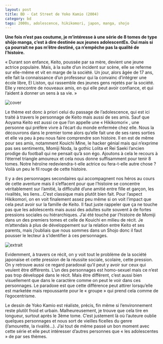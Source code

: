 ```yaml
---
layout: post
title: BD - Cat Street de Yoko Kamio (2004)
category: bd
tags: 2000s, adolescence, hikikomori, japon, manga, shojo
---
```


**Une fois n’est pas coutume, je m’intéresse à une série de 8 tomes de type shōjo manga, c’est à dire destinée aux jeunes adolescentEs. Oui mais si ça pourrait ne pas m’être destiné, ça n’empêche pas la qualité de l’histoire.**

« Durant son enfance, Keito, poussée par sa mère, devient une jeune actrice populaire. Mais, à la suite d’un incident sur scène, elle se referme sur elle-même et vit en marge de la société. Un jour, alors âgée de 17 ans, elle fait la connaissance d’un professeur qui la convainc d’intégrer une école libre, El Liston, qui rassemble des jeunes gens rejetés par la société. Elle y rencontre de nouveaux amis, en qui elle peut avoir confiance, et qui l’aident à donner un sens à sa vie. »

![cover](https://filedn.eu/llqi9IBxlYouGRXYG2xlROb/img/2020/catstreetcover.jpg)

Le thème est donc à priori celui du passage de l’adolescence, qui est ici traité à travers le personnage de Keito mais aussi de ses amis. Sauf que Aoyama Keito est aussi ce que l’on appelle une « Hikikomori« , une personne qui préfère vivre à l’écart du monde enfermée chez elle. Nous la découvrons dans le premier tome alors qu’elle fait une de ses rares sorties et elle va peu à peu nous faire comprendre son histoire. Il en est de même pour ses amis, notamment Kouichi Mine, le hacker génial mais qui n’exprime pas ses sentiments, Momiji Noda, la gothic Lolita et Rei Saeki l’ancien prodige du football qui ne pensait qu’à son égo. Ajoutons à cela le recours à l’éternel triangle amoureux et cela nous donne suffisamment pour tenir 8 tomes. Notre héroïne redeviendra-t-elle actrice ou fera-t-elle autre chose ? Voilà un peu le fil rouge de cette histoire.

Il y a des personnages secondaires qui accompagnent nos héros au cours de cette aventure mais il s’effacent pour que l’histoire se concentre véritablement sur l’amitié, la difficulté d’une amitié entre fille et garçon, les rivalités, les liens…C’est classique mais plutôt bien fait. Pour l’aspect Hikikomori, on en voit finalement assez peu même si on voit l’impact que cela peut avoir sur la famille de Keito. Il faut juste rappeler que ça ne touche pas que les adolescents mais aussi des adultes suite souvent à de fortes pressions sociales ou hiérarchiques. J’ai été touché par l’histoire de Momiji dans un des premiers tomes et celle de Kouichi en milieu de récit. Je m’attendais à plus de développement sur la relation entre Keito et ses parents, mais j’oubliais que nous sommes dans un Shojo donc il faut pousser le lecteur à s’identifier à ces personnages. 

![extrait](https://filedn.eu/llqi9IBxlYouGRXYG2xlROb/img/2020/catstreetextrait.jpg)

Evidemment,  à travers ce récit, on y voit tout le problème de la société japonaise et cette pression de la réussite sociale, scolaire, cette pression. On y retrouve aussi ce regard paradoxal qu’il peut y avoir sur ceux qui veulent être différents. L’un des personnages est homo-sexuel mais ce n’est pas trop développé dans le récit. Mais être différent, c’est aussi bien visuellement que dans le caractère comme on peut le voir dans ces personnages. Le paradoxe est que cette différence peut attirer lorsqu’elle est marketée mais repoussante pour le « groupe » qui prend cela comme de l’egocentrisme.

Le dessin de Yoko Kamio est réaliste, précis, fin même si l’environnement reste plutôt froid et urbain. Malheureusement, je trouve que cela tire en longueur, surtout après le 3ème tome. C’est justement là où l’auteure oublie quelques personnages et nous sort de vieilles ficelles du genre (l’amourette, la rivalité…). J’ai tout de même passé un bon moment avec cette série et elle peut intéresser d’autres personnes que « les adolescentes » de par ses thèmes. 

